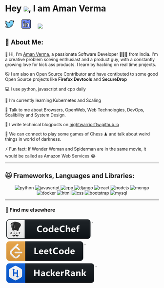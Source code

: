 <h1>Hey <img src="https://github.com/TheDudeThatCode/TheDudeThatCode/blob/master/Assets/Hi.gif" width="29px">, I am Aman Verma</h1>

<p align="left">
<a href="https://twitter.com/nightwarriorftw" target="_blank"><img height="30" src="https://raw.githubusercontent.com/AbhishekMaira10/AbhishekMaira10/master/Resources/png/twitter.png?raw=true"></a>&nbsp;&nbsp;&nbsp;&nbsp;&nbsp;
<a href="https://www.linkedin.com/in/developer-aman-verma/" target="_blank"><img height="30" src="https://raw.githubusercontent.com/AbhishekMaira10/AbhishekMaira10/master/linkedin.png?raw=true"></a>&nbsp;&nbsp;&nbsp;&nbsp;&nbsp;
<a href="https://www.instagram.com/nightwarriorftw/" target="_blank"><img height="30" src="https://image.flaticon.com/icons/svg/725/725278.svg"></a>&nbsp;&nbsp;&nbsp;&nbsp;&nbsp;
</p>

## 🤵 About Me:
 🏦 Hi, I'm [Aman Verma](https://nightwarriorftw.netlify.app), a passionate Software Developer 👨🏻‍💻 from India. I'm a creative problem solving enthusiast and a product guy, with a constantly growing love for kick ass products. I learn by hacking on real time projects. 
 
 🐱 I am also an Open Source Contributor and have contibuted to some good Open Source projects like **Firefox Devtools** and **SecureDrop**
 
 💻 I use python, javascript and cpp daily
 
 🌱 I’m currently learning Kubernetes and Scaling
 
 💬 Talk to me about Browsers, OpenWeb, Web Technologies, DevOps, Scalibility and System Design.
 
 📝 I write technical blogposts on [nightwarriorftw.github.io](nightwarriorftw.github.io)
 
 👯 We can connect to play some games of Chess ♟ and talk about weird things in world of darkness. 
 
 ⚡ Fun fact: If Wonder Woman and Spiderman are in the same movie, it would be called as Amazon Web Services 😂

---

## 🐱 Frameworks, Languages and Libraries:

<p align="center">
      <img src="https://www.vectorlogo.zone/logos/python/python-icon.svg" alt="python" width="55" height="55"/>
      <img src="https://www.vectorlogo.zone/logos/javascript/javascript-icon.svg" alt="javascript" width="85" height="70"/>
      <img src="https://raw.githubusercontent.com/Benio101/cpp-logo/master/cpp_logo.svg" alt="cpp" width="55" height="55"/>
      <img src="https://www.vectorlogo.zone/logos/djangoproject/djangoproject-icon.svg" alt="django" width="85" height="70"/>
      <img src="https://www.vectorlogo.zone/logos/reactjs/reactjs-icon.svg" alt="react" width="85" height="70"/>
      <img src="https://www.vectorlogo.zone/logos/nodejs/nodejs-horizontal.svg" alt="nodejs" width="55" height="55"/>
      <img src="https://www.vectorlogo.zone/logos/mongodb/mongodb-icon.svg" alt="mongo" width="85" height="85"/>
      <img src="https://www.vectorlogo.zone/logos/docker/docker-icon.svg" alt="docker" width="85" height="70"/> 
      <img src="https://www.vectorlogo.zone/logos/w3_html5/w3_html5-icon.svg" alt="html" width="85" height="70"/>
      <img src="https://www.vectorlogo.zone/logos/netlifyapp_watercss/netlifyapp_watercss-ar21.svg" alt="css" width="55" height="55"/> 
      <img src="https://www.vectorlogo.zone/logos/getbootstrap/getbootstrap-icon.svg" alt="bootstrap" width="55" height="55"/>
      <img src="https://www.vectorlogo.zone/logos/mysql/mysql-ar21.svg" alt="mysql" width="110" height="75"/> 
</p>

---
### 📢 Find me elsewhere
<p align="left">
  <a href="https://www.codechef.com/users/nightwarrior">
    <img src="https://raw.githubusercontent.com/AbhishekMaira10/AbhishekMaira10/master/Resources/svg/codechef.svg" alt="codechef" style="vertical-align:top; margin:4px">
  </a>&nbsp;&nbsp;&nbsp;
  
  <a href="https://leetcode.com/nightwarriorftw/">
    <img src="https://raw.githubusercontent.com/AbhishekMaira10/AbhishekMaira10/master/Resources/svg/leetcode.svg" alt="leetcode" style="vertical-align:top; margin:4px">
  </a>&nbsp;&nbsp;&nbsp;

  <a href="https://www.hackerrank.com/nightwarriorftw">
    <img src="https://raw.githubusercontent.com/AbhishekMaira10/AbhishekMaira10/master/Resources/svg/hackerrank.svg" alt="hackerrank" style="vertical-align:top; margin:4px">
  </a>&nbsp;&nbsp;&nbsp;

</p>
